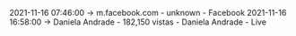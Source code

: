 2021-11-16 07:46:00 -> m.facebook.com - unknown - Facebook
2021-11-16 16:58:00 -> Daniela Andrade - 182,150 vistas - Daniela Andrade - Live
